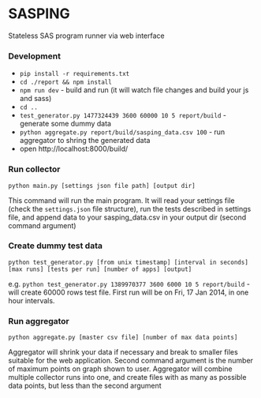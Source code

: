 # SASPING

Stateless SAS program runner via web interface

### Development

* `pip install -r requirements.txt`
* `cd ./report && npm install`
* `npm run dev` - build and run (it will watch file changes and build your js and sass)
* `cd ..`
* `test_generator.py 1477324439 3600 60000 10 5 report/build` - generate some dummy data
* `python aggregate.py report/build/sasping_data.csv 100` - run aggregator to shring the generated data
* open http://localhost:8000/build/

### Run collector
`python main.py [settings json file path] [output dir]`

This command will run the main program. It will read your settings file (check the `settings.json` file structure), run the tests described in settings file, and append data to your sasping_data.csv in your output dir (second command argument)

### Create dummy test data
`python test_generator.py [from unix timestamp] [interval in seconds] [max runs] [tests per run] [number of apps] [output]`

e.g. `python test_generator.py 1389970377 3600 6000 10 5 report/build` - will create 60000 rows test file. First run will be on Fri, 17 Jan 2014, in one hour intervals.  

### Run aggregator
`python aggregate.py [master csv file] [number of max data points]`

Aggregator will shrink your data if necessary and break to smaller files suitable for the web application. Second command argument is the number of maximum points on graph shown to user. Aggregator will combine multiple collector runs into one, and create files with as many as possible data points, but less than the second argument

